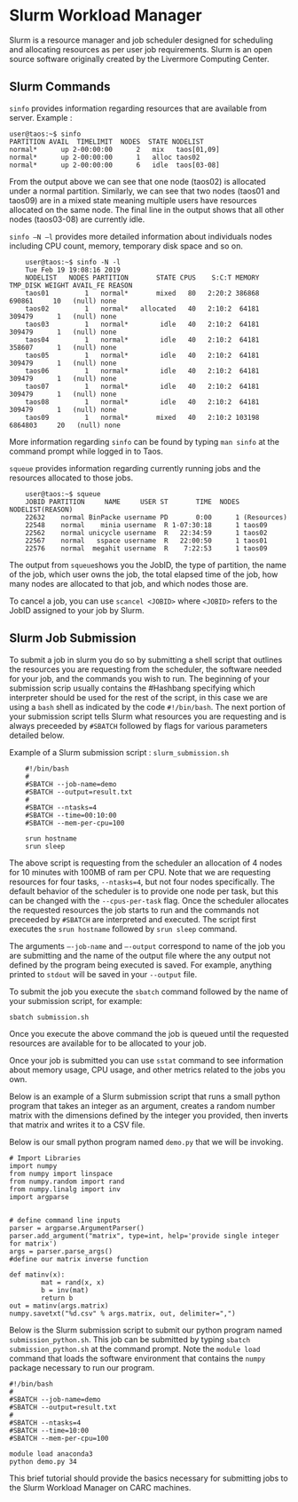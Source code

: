 # Slurm Workload Manager

Slurm is a resource manager and job scheduler designed for scheduling and allocating resources as per user job requirements.  Slurm is an open source software originally created by the Livermore Computing Center. 

## Slurm Commands
`sinfo` provides  information regarding resources that are available from server. 
Example :

    user@taos:~$ sinfo
    PARTITION AVAIL  TIMELIMIT  NODES  STATE NODELIST
    normal*      up 2-00:00:00      2   mix   taos[01,09]
    normal*      up 2-00:00:00      1   alloc taos02
    normal*      up 2-00:00:00      6   idle  taos[03-08]

From the output above we can see that one node (taos02) is allocated under a normal partition. Similarly, we can see that two nodes (taos01 and taos09) are in a mixed state meaning multiple users have resources allocated on the same node. The final line in the output shows that all other nodes (taos03-08) are currently idle.

`sinfo –N –l` provides more detailed information about individuals nodes including CPU count, memory, temporary disk space and so on. 

```
    user@taos:~$ sinfo -N -l
    Tue Feb 19 19:08:16 2019
    NODELIST   NODES PARTITION       STATE CPUS    S:C:T MEMORY TMP_DISK WEIGHT AVAIL_FE REASON
    taos01         1   normal*       mixed   80   2:20:2 386868   690861     10   (null) none
    taos02         1   normal*   allocated   40   2:10:2  64181   309479      1   (null) none
    taos03         1   normal*        idle   40   2:10:2  64181   309479      1   (null) none
    taos04         1   normal*        idle   40   2:10:2  64181   358607      1   (null) none
    taos05         1   normal*        idle   40   2:10:2  64181   309479      1   (null) none
    taos06         1   normal*        idle   40   2:10:2  64181   309479      1   (null) none
    taos07         1   normal*        idle   40   2:10:2  64181   309479      1   (null) none
    taos08         1   normal*        idle   40   2:10:2  64181   309479      1   (null) none
    taos09         1   normal*       mixed   40   2:10:2 103198  6864803     20   (null) none
```

More information regarding `sinfo` can be found by typing `man sinfo` at the command prompt while logged in to Taos.

`squeue` provides information regarding currently running jobs and the resources allocated to those jobs. 

```
    user@taos:~$ squeue
    JOBID PARTITION     NAME     USER ST       TIME  NODES NODELIST(REASON)
    22632    normal BinPacke username PD       0:00      1 (Resources)
    22548    normal    minia username  R 1-07:30:18      1 taos09
    22562    normal unicycle username  R   22:34:59      1 taos02
    22567    normal   sspace username  R   22:00:50      1 taos01
    22576    normal  megahit username  R    7:22:53      1 taos09
```

The output from `squeue`shows you the JobID, the type of partition, the name of the job, which user owns the job, the total elapsed time of the job, how many nodes are allocated to that job, and which nodes those are. 


To cancel a job, you can use `scancel <JOBID>` where `<JOBID>` refers to the JobID assigned to your job by Slurm.

## Slurm Job Submission

To submit a job in slurm you do so by submitting a shell script that outlines the resources you are requesting from the scheduler, the software needed for your job, and the commands you wish to run. The beginning of your submission scrip usually contains the #Hashbang specifying which interpreter should be used for the rest of the script, in this case we are using a `bash` shell as indicated by the code `#!/bin/bash`. The next portion of your submission script tells Slurm what resources you are requesting and is always preceeded by `#SBATCH` followed by flags for various parameters detailed below.


Example of a Slurm submission script : `slurm_submission.sh`

```
    #!/bin/bash
    #
    #SBATCH --job-name=demo
    #SBATCH --output=result.txt
    #
    #SBATCH --ntasks=4
    #SBATCH --time=00:10:00
    #SBATCH --mem-per-cpu=100

    srun hostname
    srun sleep
```

The above script is requesting from the scheduler an allocation of 4 nodes for 10 minutes with 100MB of ram per CPU. Note that we are requesting resources for four tasks, `--ntasks=4`, but not four nodes specifically. The default behavior of the scheduler is to provide one node per task, but this can be changed with the `--cpus-per-task` flag. Once the scheduler allocates the requested resources the job starts to run and the commands not preceeded by `#SBATCH` are interpreted and executed. The script first executes the `srun hostname` followed by `srun sleep` command. 

The arguments `–-job-name` and `–-output` correspond to name of the job you are submitting and the name of the output file where the any output not defined by the program being executed is saved. For example, anything printed to `stdout` will be saved in your `--output` file. 

To submit the job you execute the `sbatch` command followed by the name of your submission script, for example:

`sbatch submission.sh`

Once you execute the above command the job is queued until the requested resources are available for to be allocated to your job. 

Once your job is submitted you can use `sstat` command to see information about memory usage, CPU usage, and other metrics related to the jobs you own. 


Below is an example of a Slurm submission script that runs a small python program that takes an integer as an argument, creates a random number matrix with the dimensions defined by the integer you provided, then inverts that matrix and writes it to a CSV file. 

Below is our small python program named `demo.py` that we will be invoking. 

    # Import Libraries
    import numpy
    from numpy import linspace
    from numpy.random import rand
    from numpy.linalg import inv
    import argparse


    # define command line inputs
    parser = argparse.ArgumentParser()
    parser.add_argument("matrix", type=int, help='provide single integer for matrix')
    args = parser.parse_args()
    #define our matrix inverse function

    def matinv(x):
            mat = rand(x, x)
            b = inv(mat)
            return b
    out = matinv(args.matrix)
    numpy.savetxt("%d.csv" % args.matrix, out, delimiter=",")


Below is the Slurm submission script to submit our python program named `submission_python.sh`. This job can be submitted by typing `sbatch submission_python.sh` at the command prompt. Note the `module load` command that loads the software environment that contains the `numpy` package necessary to run our program.  

    #!/bin/bash
    #
    #SBATCH --job-name=demo
    #SBATCH --output=result.txt
    #
    #SBATCH --ntasks=4
    #SBATCH --time=10:00
    #SBATCH --mem-per-cpu=100

    module load anaconda3
    python demo.py 34

This brief tutorial should provide the basics necessary for submitting jobs to the Slurm Workload Manager on CARC machines. 



